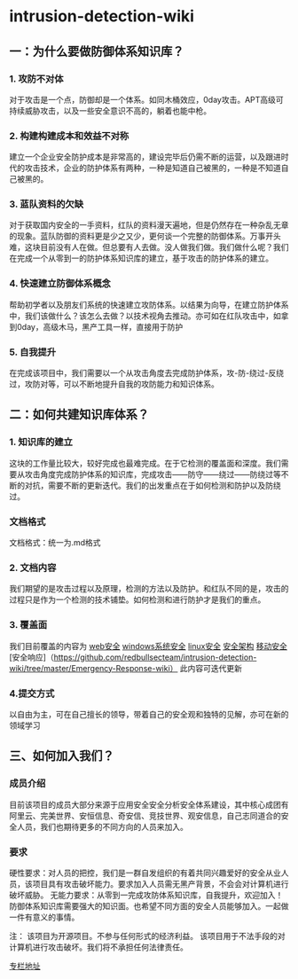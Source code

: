 # intrusion-detection-wiki
## 一：为什么要做防御体系知识库？
### 1. 攻防不对体
   对于攻击是一个点，防御却是一个体系。如同木桶效应，0day攻击。APT高级可持续威胁攻击，以及一些安全意识不高的，躺着也能中枪。
### 2. 构建构建成本和效益不对称
   建立一个企业安全防护成本是非常高的，建设完毕后仍需不断的运营，以及跟进时代的攻击技术，企业的防护体系有两种，一种是知道自己被黑的，一种是不知道自己被黑的。
### 3. 蓝队资料的欠缺
   对于获取国内安全的一手资料，红队的资料漫天遍地，但是仍然存在一种杂乱无章的现象。蓝队防御的资料更是少之又少，更何谈一个完整的防御体系。万事开头难，这块目前没有人在做。但总要有人去做。没人做我们做。我们做什么呢？我们在完成一个从零到一的防护体系知识库的建立，基于攻击的防护体系的建立。
### 4. 快速建立防御体系概念
帮助初学者以及朋友们系统的快速建立攻防体系。以结果为向导，在建立防护体系中，我们该做什么？该怎么去做？以技术视角去推动。亦可如在红队攻击中，如拿到0day，高级木马，黑产工具一样，直接用于防护
### 5. 自我提升
   在完成该项目中，我们需要以一个从攻击角度去完成防护体系，攻-防-绕过-反绕过，攻防对等，可以不断地提升自我的攻防能力和知识体系。
## 二：如何共建知识库体系？
### 1. 知识库的建立
   这块的工作量比较大，较好完成也最难完成。在于它检测的覆盖面和深度。我们需要从攻击角度完成防护体系的知识库，完成攻击——防守——绕过——防绕过等不断的对抗，需要不断的更新迭代。我们的出发重点在于如何检测和防护以及防绕过。
### 文档格式
   文档格式：统一为.md格式
### 2. 文档内容
   我们期望的是攻击过程以及原理，检测的方法以及防护。和红队不同的是，攻击的过程只是作为一个检测的技术铺垫。如何检测和进行防护才是我们的重点。
### 3. 覆盖面
我们目前覆盖的内容为
[web安全](https://github.com/redbullsecteam/intrusion-detection-wiki/tree/master/web-intrusion-detection-wiki)
[windows系统安全](https://github.com/redbullsecteam/intrusion-detection-wiki/tree/master/windows-ntrusion-detection-wiki)
[linux安全](https://github.com/redbullsecteam/intrusion-detection-wiki/tree/master/linux-intrusion-detection-wiki)
[安全架构](https://github.com/redbullsecteam/intrusion-detection-wiki/tree/master/security-Architecture-wiki)
[移动安全](https://github.com/redbullsecteam/intrusion-detection-wiki/tree/master/mobile-intrusion-detection-wiki)
[安全响应]（https://github.com/redbullsecteam/intrusion-detection-wiki/tree/master/Emergency-Response-wiki）
此内容可迭代更新
### 4.提交方式
   以自由为主，可在自己擅长的领导，带着自己的安全观和独特的见解，亦可在新的领域学习
   

## 三、如何加入我们？
### 成员介绍
目前该项目的成员大部分来源于应用安全安全分析安全体系建设，其中核心成团有阿里云、完美世界、安恒信息、奇安信、竞技世界、观安信息，自己志同道合的安全人员，我们也期待更多的不同方向的人员来加入。
### 要求
   硬性要求：对人员的把控，我们是一群自发组织的有着共同兴趣爱好的安全从业人员，该项目具有攻击破坏能力。要求加入人员需无黑产背景，不会会对计算机进行破坏威胁。
   无能力要求：从零到一完成攻防体系知识库，自我提升，欢迎加入！防御体系知识库需要强大的知识面。也希望不同方面的安全人员能够加入。一起做一件有意义的事情。
   
注：
该项目为开源项目。不参与任何形式的经济利益。
该项目用于不法手段的对计算机进行攻击破坏。我们将不承担任何法律责任。

[专栏地址](https://zhuanlan.freebuf.com/column/index/?name=%E4%BF%A1%E5%AE%89%E4%B9%8B%E8%B7%AF%E4%B9%8B%E5%B7%A6%E5%8F%B3%E4%BA%92%E6%90%8F%E6%9C%AF%E7%9A%84%E8%87%AA%E6%88%91%E4%BF%AE%E5%85%BB)
